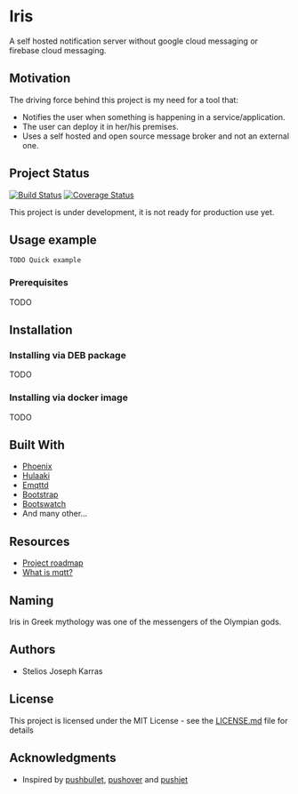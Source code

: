 # Iris

A self hosted notification server without google cloud messaging or firebase cloud messaging.

## Motivation
The driving force behind this project is my need for a tool that:
- Notifies the user when something is happening in a service/application.
- The user can deploy it in her/his premises.
- Uses a self hosted and open source message broker and not an external one.

## Project Status

[![Build Status](https://api.travis-ci.org/7-iris/iris_server.svg?branch=master)](https://travis-ci.org/7-iris/iris_server)
[![Coverage Status](https://coveralls.io/repos/github/7-iris/iris_server/badge.svg?branch=master)](https://coveralls.io/github/7-iris/iris_server?branch=master)

This project is under development, it is not ready for production use yet.

## Usage example

```
TODO Quick example
```

### Prerequisites
  TODO

## Installation

### Installing via DEB package
  TODO

### Installing via docker image
  TODO

## Built With

* [Phoenix](https://github.com/phoenixframework/phoenix)
* [Hulaaki](https://github.com/suvash/hulaaki)
* [Emqttd](https://github.com/emqtt/emqttd)
* [Bootstrap](https://github.com/twbs/bootstrap)
* [Bootswatch](https://github.com/thomaspark/bootswatch)
* And many other...

## Resources

* [Project roadmap](https://github.com/7-iris/iris_server/wiki/Roadmap)
* [What is mqtt?](http://mqtt.org/faq)

## Naming
Iris in Greek mythology was one of the messengers of the Olympian gods.

## Authors

* Stelios Joseph Karras

## License

This project is licensed under the MIT License - see the [LICENSE.md](LICENSE) file for details

## Acknowledgments

* Inspired by [pushbullet](http://pushbullet.com/), [pushover](http://pushover.net/) and [pushjet](http://pushjet.io/)
